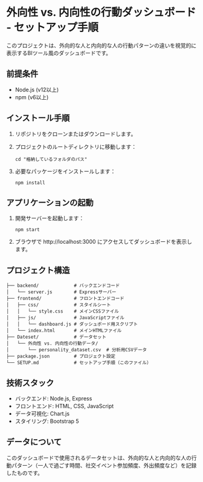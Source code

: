 # 外向性 vs. 内向性の行動ダッシュボード - セットアップ手順

このプロジェクトは、外向的な人と内向的な人の行動パターンの違いを視覚的に表示するBIツール風のダッシュボードです。

## 前提条件

- Node.js (v12以上)
- npm (v6以上)

## インストール手順

1. リポジトリをクローンまたはダウンロードします。

2. プロジェクトのルートディレクトリに移動します：
   ```
   cd "格納しているフォルダのパス"
   ```

3. 必要なパッケージをインストールします：
   ```
   npm install
   ```

## アプリケーションの起動

1. 開発サーバーを起動します：
   ```
   npm start
   ```

2. ブラウザで http://localhost:3000 にアクセスしてダッシュボードを表示します。

## プロジェクト構造

```
├── backend/             # バックエンドコード
│   └── server.js        # Expressサーバー
├── frontend/            # フロントエンドコード
│   ├── css/             # スタイルシート
│   │   └── style.css    # メインCSSファイル
│   ├── js/              # JavaScriptファイル
│   │   └── dashboard.js # ダッシュボード用スクリプト
│   └── index.html       # メインHTMLファイル
├── Dateset/             # データセット
│   └── 外向性 vs. 内向性の行動データ/
│       └── personality_dataset.csv  # 分析用CSVデータ
├── package.json         # プロジェクト設定
└── SETUP.md             # セットアップ手順（このファイル）
```

## 技術スタック

- バックエンド: Node.js, Express
- フロントエンド: HTML, CSS, JavaScript
- データ可視化: Chart.js
- スタイリング: Bootstrap 5

## データについて

このダッシュボードで使用されるデータセットは、外向的な人と内向的な人の行動パターン（一人で過ごす時間、社交イベント参加頻度、外出頻度など）を記録したものです。 